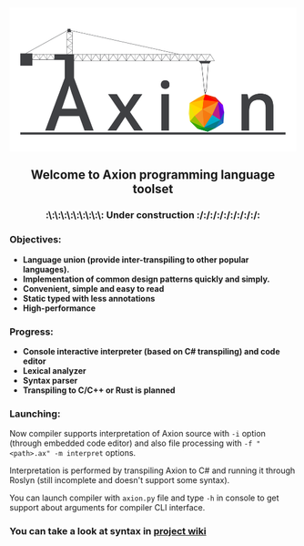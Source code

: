 <img align="center" src="https://github.com/F1uctus/Axion/blob/csharp/Other/Graphics/Axion_Mini.png" />

<h2 align="center">Welcome to Axion programming language toolset</h2>
<h3 align="center">:\:\:\:\:\:\:\:\:\: Under construction :/:/:/:/:/:/:/:/:/:</h3>

### Objectives:

- **Language union (provide inter-transpiling to other popular languages).**
- **Implementation of common design patterns quickly and simply.**
- **Convenient, simple and easy to read**
-  **Static typed with less annotations**
- **High-performance**

### Progress:

- **Console interactive interpreter (based on C# transpiling) and code editor**
- **Lexical analyzer**
- **Syntax parser**
- **Transpiling to C/C++ or Rust is planned**

### Launching:

Now compiler supports interpretation of Axion source
with `-i` option (through embedded code editor) and
also file processing with `-f "<path>.ax" -m interpret` options.

Interpretation is performed by transpiling Axion to C# and running
it through Roslyn (still incomplete and doesn't support some syntax).

You can launch compiler with `axion.py` file
and type `-h` in console to get support
about arguments for compiler CLI interface.

### You can take a look at syntax in [project wiki](https://github.com/F1uctus/Axion/wiki)